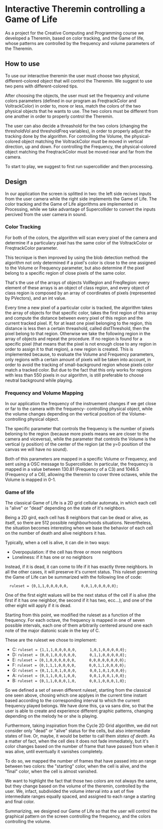 # Interactive Theremin controlling a Game of Life
 
As a project for the Creative Computing and Programming course we developed a Theremin, based on color tracking, and the Game of life, whose patterns are controlled by the frequency and volume parameters of the Theremin.

## How to use

To use our interactive theremin the user must choose two physical, different-colored object that will control the Theremin. We suggest to use two pens with different-colored tips.

After choosing the objects, the user must set the frequency and volume colors parameters (defined in our program as FreqtrackColor and VoltrackColor) in order to, more or less, match the colors of the two physical objects that he wants to use. The two colors must be different from one another in order to properly control the Theremin. 

The user can also decide a threashold for the two colors (changing the thresholdVol and thresholdFreq variables), in order to properly adjust the tracking done by the algorithm. For controlling the Volume, the physical-colored object matching the VoltrackColor must be moved in vertical direction, up and down. For controlling the Frequency, the physical-colored object matching the FreqtrackColor must be moved near and far from the camera.

To start to play, we suggest to first run supercollider and then processing.

## Design
In our application the screen is splitted in two: the left side recives inputs from the user camera while the right side implements the Game of Life.
The color tracking and the Game of Life algorithms are implemented in Processing, while we take advantage of Supercollider to convert the inputs percived from the user camera in sound.

### Color Tracking

For both of the colors, the algorithm will scan every pixel of the camera and determine if a particulary pixel has the same color of the VoltrackColor or FreqtrackColor parameter.

This tecnique is then improved by using the blob detection method: the algorithm not only determined if a pixel's color is close to the one assigned to the Volume or Frequency parameter, but also determine if the pixel belong to a specific region of close pixels of the same color. 

That's the use of the arrays of objects VolRegion and FreqRegion: every element of these arrays is an object of class region, and every object of class region is composed by an array of coordinates of pixels (represented by PVectors), and an int value.

Every time a new pixel of a particular color is tracked, the algorithm takes the array of objects for that specific color, takes the first region of this array and compute the distance between every pixel of this region and the current tracked pixel. If, for at least one pixel belonging to the region, this distance is less then a certain threashold, called distThreshold, then the pixel belong to that region. Otherwise we take the following region in the array of objects and repeat the procedure. If no region is found for a specific pixel (that means that the pixel is not enough close to any region in order to assign it to that region), a new region is created. This is implemented because, to evaluate the Volume and Frequency parameters, only regions with a certain amount of pixels will be taken into account, in order to avoid the tracking of small-background region whose pixels color match a tracked color. But due to the fact that this only works for regions with less than 550 pixels in our algorithm, is still preferable to choose neutral background while playing.


### Frequency and Volume Mapping
In our application the frequency of the instruement changes if we get close or far to the camera with the frequency- controlling physical object, while the volume changes depending on the vertical position of the Volume-controlling physical object.

The specific parameter that controls the frequency is the number of pixels beloning to the region (because more pixels means we are closer to the camera and viceversa), while the parameter that controls the Volume is the vertical (y position) of the center of the region (at the y=0 position of the canvas we will have no sound).

Both of this parameters are mapped in a specific Volume or Frequency, and sent using a OSC message to Supercollider.
In particular, the frequency is mapped in a value between 130.81 (Frequency of a C3) and 1046.5 (Frequency of a C6), allowing the theremin to cover three octaves, while the Volume is mapped in 0-1.

### Game of life
The classical Game of Life is a 2D grid cellular automata, in which each cell is "alive" or "dead" depending on the state of it's neighbors.

Being a 2D gird, each cell has 8 neighbors that can be dead or alive, as itself, so there are 512 possible neighbourhoods situations. Nevertheless, the situation becomes interesting when we base the behavior of each cell on the number of death and alive neighbors it has.

Typically, when a cell is alive, it can die in two ways:
* Overpopulation: if the cell has three or more neighbors
* Loneliness: if it has one or no neighbors

Instead, if it is dead, it can come to life if it has exactly three neighbors. In all the other cases, it will preserve it's current status.
This ruleset governing the Game of Life can be summarized with the following line of code:

```
  ruleset = {0,1,1,0,0,0,0,0,      0,0,1,0,0,0,0,0};
```
One of the first eight walues will be the next status of the cell if is alive (the first if it has one neighbor, the second if it has two, ecc...), and one of the other eight will apply if it is dead.

Starting from this point, we modified the ruleset as a function of the frequency. For each octave, the frequency is mapped in one of seven possible intervals, each one of them arbitrarily centered around one each note of the major diatonic scale in the key of C.

These are the ruleset we chose to implement:

* C: ```ruleset = {1,1,1,0,0,0,0,0,      1,0,1,0,0,0,0,0};```
* D: ```ruleset = {0,0,1,0,0,0,0,0,      0,1,1,0,0,0,0,0};```
* E: ```ruleset = {0,1,0,0,0,0,0,0,      0,0,0,0,0,0,0,0};```
* F: ```ruleset = {0,1,1,1,0,0,0,0,      0,0,1,1,0,0,0,0};```
* G: ```ruleset = {0,1,1,0,1,0,0,0,      0,0,1,0,1,0,0,0};```
* A: ```ruleset = {0,1,1,0,0,1,0,0,      0,0,1,0,0,1,0,0};```
* B: ```ruleset = {0,1,1,0,0,0,1,0,      0,0,1,0,0,0,1,0};```

So we defined a set of seven different ruleset, starting from the classical one seen above, chosing which one applyes in the current time instant based according to the corresponding interval to which the current frequency played belongs. We have done this, ça va sans dire, so that the user is able to create and experience different graphic patterns, changing depending on the melody he or she is playing.

Furthermore, taking inspiration from the Cycle 2D Grid algorithm, we did not consider only "dead" or "alive" status for the cells, but also intermediate states of live. Or, maybe, it would be better to call them *states of death*. As a matter of fact, when the cell dies it does not fade immediately, but it's color changes based on the number of frame that have passed from when it was alive, until eventually it vanishes completely. 

To do so, we mapped the number of frames that have passed into an range between two colors: the "starting" color, when the cell is alive, and the "final" color, when the cell is almost vanished. 

We want to highlight the fact that those two colors are not always the same, but they change based on the volume of the theremin, controlled by the user.
We, infact, subdivided the volume interval into a set of five intermediate ranges equally spaced, and assigned to each range a starting and final color.

Summarizing, we designed our Game of Life so that the user will control the graphical pattern on the screen controlling the frequency, and the colors controlling the volume.
